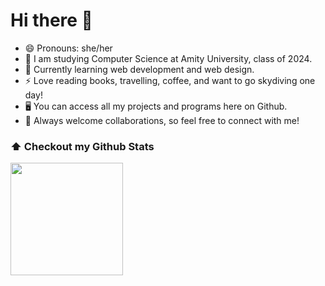 # Hi there 👋



* 😄 Pronouns: she/her
* :book: I am studying Computer Science at Amity University, class of 2024.
* 🌱 Currently learning web development and web design.
* ⚡ Love reading books, travelling, coffee, and want to go skydiving one day!
* 🖥 You can access all my projects and programs here on Github.
* 💬 Always welcome collaborations, so feel free to connect with me!


### ⬆ Checkout my Github Stats
<img height="180em" src="https://github-readme-stats.vercel.app/api?username=ipshagupta&theme=vision-friendly-dark&show_icons=true&hide_border=true&&count_private=true&include_all_commits=true" />

